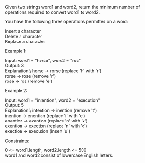 Given two strings word1 and word2, return the minimum number of operations required to convert word1 to word2.

You have the following three operations permitted on a word:

Insert a character\
Delete a character\
Replace a character
 

Example 1:

Input: word1 = "horse", word2 = "ros"\
Output: 3\
Explanation:\ 
horse -> rorse (replace 'h' with 'r')\
rorse -> rose (remove 'r')\
rose -> ros (remove 'e')

Example 2:

Input: word1 = "intention", word2 = "execution"\
Output: 5\
Explanation:\ 
intention -> inention (remove 't')\
inention -> enention (replace 'i' with 'e')\
enention -> exention (replace 'n' with 'x')\
exention -> exection (replace 'n' with 'c')\
exection -> execution (insert 'u')
 

Constraints:

0 <= word1.length, word2.length <= 500\
word1 and word2 consist of lowercase English letters.
